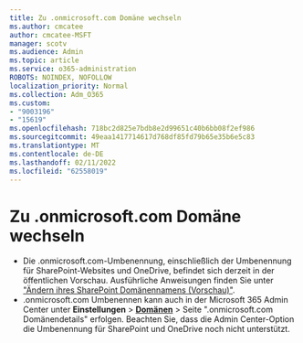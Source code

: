 ```yaml
---
title: Zu .onmicrosoft.com Domäne wechseln
ms.author: cmcatee
author: cmcatee-MSFT
manager: scotv
ms.audience: Admin
ms.topic: article
ms.service: o365-administration
ROBOTS: NOINDEX, NOFOLLOW
localization_priority: Normal
ms.collection: Adm_O365
ms.custom:
- "9003196"
- "15619"
ms.openlocfilehash: 718bc2d825e7bdb8e2d99651c40b6bb08f2ef986
ms.sourcegitcommit: 49eaa1417714617d768df85fd79b65e35b6e5c83
ms.translationtype: MT
ms.contentlocale: de-DE
ms.lasthandoff: 02/11/2022
ms.locfileid: "62558019"
---
```

# <a name="change-to-onmicrosoftcom-domain"></a>Zu .onmicrosoft.com Domäne wechseln

- Die .onmicrosoft.com-Umbenennung, einschließlich der Umbenennung für SharePoint-Websites und OneDrive, befindet sich derzeit in der öffentlichen Vorschau. Ausführliche Anweisungen finden Sie unter ["Ändern ihres SharePoint Domänennamens (Vorschau)"](https://docs.microsoft.com/sharepoint/change-your-sharepoint-domain-name).
- .onmicrosoft.com Umbenennen kann auch in der Microsoft 365 Admin Center unter **Einstellungen** >  [**Domänen**](https://go.microsoft.com/fwlink/p/?linkid=834818) > Seite ".onmicrosoft.com Domänendetails" erfolgen. Beachten Sie, dass die Admin Center-Option die Umbenennung für SharePoint und OneDrive noch nicht unterstützt.
